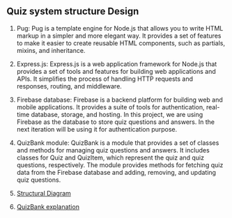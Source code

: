 ## Quiz system structure Design

1. Pug: Pug is a template engine for Node.js that allows you to write HTML markup in a simpler and more elegant way. It provides a set of features to make it easier to create reusable HTML components, such as partials, mixins, and inheritance.

2. Express.js: Express.js is a web application framework for Node.js that provides a set of tools and features for building web applications and APIs. It simplifies the process of handling HTTP requests and responses, routing, and middleware.

3. Firebase database: Firebase is a backend platform for building web and mobile applications. It provides a suite of tools for authentication, real-time database, storage, and hosting. In this project, we are using Firebase as the database to store quiz questions and answers. In the next iteration will be using it for authentication purpose.

4. QuizBank module: QuizBank is a module that provides a set of classes and methods for managing quiz questions and answers. It includes classes for Quiz and QuizItem, which represent the quiz and quiz questions, respectively. The module provides methods for fetching quiz data from the Firebase database and adding, removing, and updating quiz questions.

5. [Structural Diagram](https://github.com/MUN-COMP6905/project-eteam/blob/dev/doc/structure%20diagram.png)

6. [QuizBank explanation](https://github.com/MUN-COMP6905/project-eteam/blob/dev/doc/Quizbank%20%26%20DB%20explanation.pdf)

